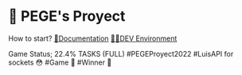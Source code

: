 # 🍎 PEGE's Proyect

How to start?
[🧾Documentation](https://luisweb.cf/docs)
[👨‍💻DEV Environment](http://swordbattle.io)

Game Status; 22.4%
TASKS (FULL)
#PEGEProyect2022
#LuisAPI for sockets 😳
#Game 💎
#Winner 👀
